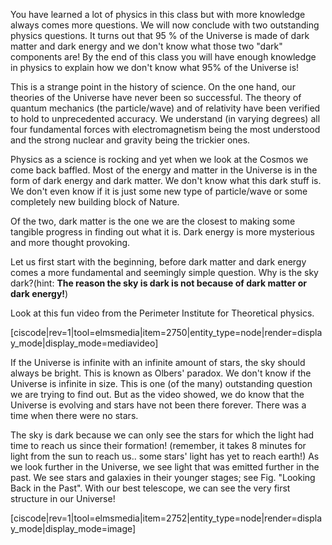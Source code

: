 You have learned a lot of physics in this class but with more knowledge always comes more questions. We will now conclude with two outstanding physics questions. It turns out that 95 % of the Universe is made of dark matter and dark energy and we don't know what those two "dark" components are! By the end of this class you will have enough knowledge in physics to explain how we don't know what 95% of the Universe is!

This is a strange point in the history of science. On the one hand, our theories of the Universe have never been so successful. The theory of quantum mechanics (the particle/wave) and of relativity have been verified to hold to unprecedented accuracy. We understand (in varying degrees) all four fundamental forces with electromagnetism being the most understood and the strong nuclear and gravity being the trickier ones.

Physics as a science is rocking and yet when we look at the Cosmos we come back baffled. Most of the energy and matter in the Universe is in the form of dark energy and dark matter. We don't know what this dark stuff is. We don't even know if it is just some new type of particle/wave or some completely new building block of Nature.

Of the two, dark matter is the one we are the closest to making some tangible progress in finding out what it is. Dark energy is more mysterious and more thought provoking.

Let us first start with the beginning, before dark matter and dark energy comes a more fundamental and seemingly simple question. Why is the sky dark?(hint: **The reason the sky is dark is not because of dark matter or dark energy!**)

Look at this fun video from the Perimeter Institute for Theoretical physics.

[ciscode|rev=1|tool=elmsmedia|item=2750|entity_type=node|render=display_mode|display_mode=mediavideo]

If the Universe is infinite with an infinite amount of stars, the sky should always be bright. This is known as Olbers' paradox. We don't know if the Universe is infinite in size. This is one (of the many) outstanding question we are trying to find out. But as the video showed, we do know that the Universe is evolving and stars have not been there forever. There was a time when there were no stars.

The sky is dark because we can only see the stars for which the light had time to reach us since their formation! (remember, it takes 8 minutes for light from the sun to reach us.. some stars' light has yet to reach earth!)  As we look further in the Universe, we see light that was emitted further in the past. We see stars and galaxies in their younger stages; see Fig. "Looking Back in the Past". With our best telescope, we can see the very first structure in our Universe!

[ciscode|rev=1|tool=elmsmedia|item=2752|entity_type=node|render=display_mode|display_mode=image]